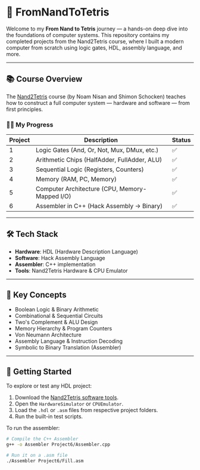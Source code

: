# 🧠 FromNandToTetris

Welcome to my **From Nand to Tetris** journey — a hands-on deep dive into the foundations of computer systems. This repository contains my completed projects from the Nand2Tetris course, where I built a modern computer from scratch using logic gates, HDL, assembly language, and more.

---

## 📚 Course Overview

The [Nand2Tetris](https://www.nand2tetris.org/) course (by Noam Nisan and Shimon Schocken) teaches how to construct a full computer system — hardware and software — from first principles.

### 👨‍💻 My Progress

| Project | Description                                | Status |
|---------|--------------------------------------------|--------|
| 1       | Logic Gates (And, Or, Not, Mux, DMux, etc.) | ✅     |
| 2       | Arithmetic Chips (HalfAdder, FullAdder, ALU)| ✅     |
| 3       | Sequential Logic (Registers, Counters)     | ✅     |
| 4       | Memory (RAM, PC, Memory)                   | ✅     |
| 5       | Computer Architecture (CPU, Memory-Mapped I/O) | ✅  |
| 6       | Assembler in C++ (Hack Assembly → Binary)  | ✅     |

---

## 🛠️ Tech Stack

- **Hardware**: HDL (Hardware Description Language)
- **Software**: Hack Assembly Language
- **Assembler**: C++ implementation
- **Tools**: Nand2Tetris Hardware & CPU Emulator

---

## 🧩 Key Concepts

- Boolean Logic & Binary Arithmetic  
- Combinational & Sequential Circuits  
- Two's Complement & ALU Design  
- Memory Hierarchy & Program Counters  
- Von Neumann Architecture  
- Assembly Language & Instruction Decoding  
- Symbolic to Binary Translation (Assembler)

---

## 🚀 Getting Started

To explore or test any HDL project:

1. Download the [Nand2Tetris software tools](https://www.nand2tetris.org/software).
2. Open the `HardwareSimulator` or `CPUEmulator`.
3. Load the `.hdl` or `.asm` files from respective project folders.
4. Run the built-in test scripts.

To run the assembler:

```bash
# Compile the C++ Assembler
g++ -o Assembler Project6/Assembler.cpp

# Run it on a .asm file
./Assembler Project6/Fill.asm
